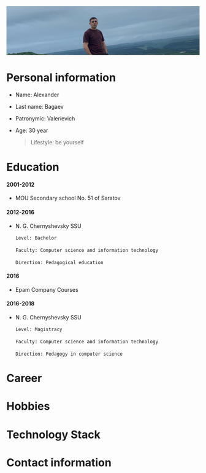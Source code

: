   ![alt text](my_photo.jpg) 
 
# Personal information
* Name: Alexander 
* Last name: Bagaev 
* Patronymic: Valerievich
* Age: 30 year

    <blockquote> Lifestyle: be yourself 


# Education
#### 2001-2012
 * MOU Secondary school No. 51 of Saratov

#### 2012-2016
 * N. G. Chernyshevsky SSU

       Level: Bachelor 

       Faculty: Computer science and information technology

       Direction: Pedagogical education

#### 2016
+ Epam Company Courses

#### 2016-2018
* N. G. Chernyshevsky SSU

      Level: Magistracy 

      Faculty: Computer science and information technology

      Direction: Pedagogy in computer science

# Career

# Hobbies

# Technology Stack

# Contact information



